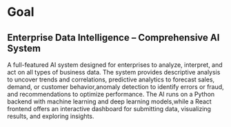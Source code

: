 # Goal
## Enterprise Data Intelligence – Comprehensive AI System
A full-featured AI system designed for enterprises to analyze, interpret, and act on all types of business data. The system provides descriptive analysis to uncover trends 
and correlations, predictive analytics to forecast sales, demand, or customer behavior,anomaly detection to identify errors or fraud, and recommendations to optimize performance.
The AI runs on a Python backend with machine learning and deep learning models,while a React frontend offers an interactive dashboard for submitting data, visualizing results, and exploring insights.
